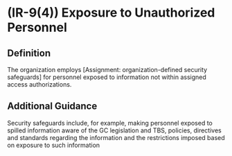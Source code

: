 
# (IR-9(4)) Exposure to Unauthorized Personnel

## Definition

The organization employs [Assignment: organization-defined security safeguards] for personnel exposed to information not within assigned access authorizations.

## Additional Guidance

Security safeguards include, for example, making personnel exposed to spilled information aware of the GC legislation and TBS, policies, directives and standards regarding the information and the restrictions imposed based on exposure to such information
